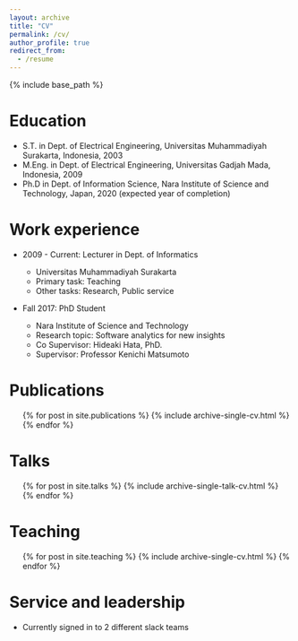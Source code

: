 ```yaml
---
layout: archive
title: "CV"
permalink: /cv/
author_profile: true
redirect_from:
  - /resume
---
```


{% include base_path %}

Education
======
* S.T. in Dept. of Electrical Engineering, Universitas Muhammadiyah Surakarta, Indonesia, 2003
* M.Eng. in Dept. of Electrical Engineering, Universitas Gadjah Mada, Indonesia, 2009
* Ph.D in Dept. of Information Science, Nara Institute of Science and Technology, Japan, 2020 (expected year of completion)

Work experience
======
* 2009 - Current: Lecturer in Dept. of Informatics
  * Universitas Muhammadiyah Surakarta
  * Primary task: Teaching
  * Other tasks: Research, Public service

* Fall 2017: PhD Student
  * Nara Institute of Science and Technology
  * Research topic: Software analytics for new insights
  * Co Supervisor: Hideaki Hata, PhD.
  * Supervisor: Professor Kenichi Matsumoto
  

Publications
======
  <ul>{% for post in site.publications %}
    {% include archive-single-cv.html %}
  {% endfor %}</ul>
  
Talks
======
  <ul>{% for post in site.talks %}
    {% include archive-single-talk-cv.html %}
  {% endfor %}</ul>
  
Teaching
======
  <ul>{% for post in site.teaching %}
    {% include archive-single-cv.html %}
  {% endfor %}</ul>
  
Service and leadership
======
* Currently signed in to 2 different slack teams
